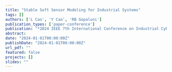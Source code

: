 ```yaml
---
title: "Stable Soft Sensor Modeling for Industrial Systems"
tags: []
authors: ['L Cao', 'Y Cao', 'RB Gopaluni']
publication_types: ['paper-conference']
publication: "*2024 IEEE 7th International Conference on Industrial Cyber-Physical Systems*"
abstract: 
date: "2024-01-01T00:00:00Z"
publishDate: "2024-01-01T00:00:00Z"
url_pdf: ""
featured: false
projects: []
slides: ""
---
```

